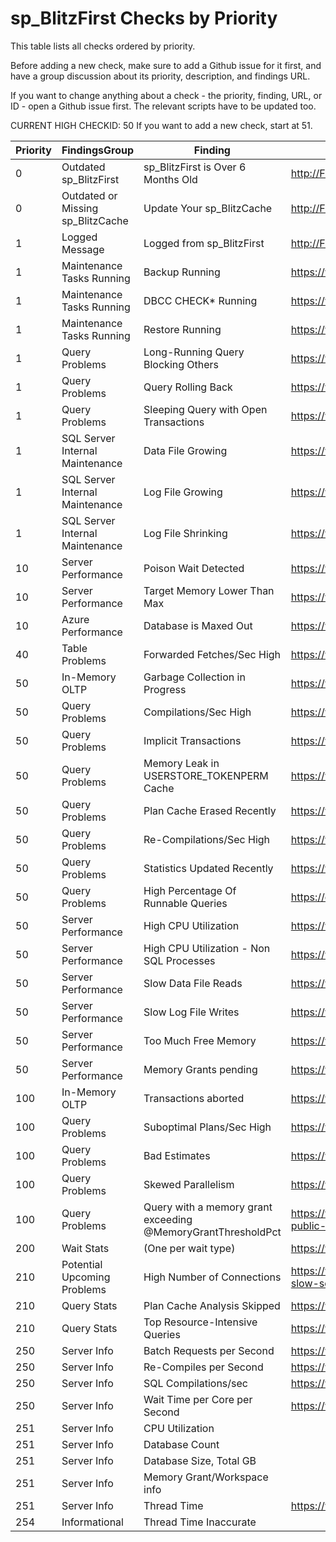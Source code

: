 # sp_BlitzFirst Checks by Priority

This table lists all checks ordered by priority. 

Before adding a new check, make sure to add a Github issue for it first, and have a group discussion about its priority, description, and findings URL.

If you want to change anything about a check - the priority, finding, URL, or ID - open a Github issue first. The relevant scripts have to be updated too.

CURRENT HIGH CHECKID: 50
If you want to add a new check, start at 51.

| Priority | FindingsGroup | Finding | URL | CheckID |
|----------|---------------------------------|---------------------------------------|-------------------------------------------------|----------|
| 0 | Outdated sp_BlitzFirst | sp_BlitzFirst is Over 6 Months Old | http://FirstResponderKit.org/ | 27 |
| 0 | Outdated or Missing sp_BlitzCache | Update Your sp_BlitzCache | http://FirstResponderKit.org/ | 36 |
| 1 | Logged Message | Logged from sp_BlitzFirst | http://FirstResponderKit.org | 38 |
| 1 | Maintenance Tasks Running | Backup Running | https://www.brentozar.com/askbrent/backups | 1 |
| 1 | Maintenance Tasks Running | DBCC CHECK* Running | https://www.brentozar.com/askbrent/dbcc | 2 |
| 1 | Maintenance Tasks Running | Restore Running | https://www.brentozar.com/askbrent/backups | 3 |
| 1 | Query Problems | Long-Running Query Blocking Others | https://www.brentozar.com/go/blocking | 5 |
| 1 | Query Problems | Query Rolling Back | https://www.brentozar.com/go/rollback | 9 |
| 1 | Query Problems | Sleeping Query with Open Transactions | https://www.brentozar.com/go/sleeping | 8 |
| 1 | SQL Server Internal Maintenance | Data File Growing | https://www.brentozar.com/go/instant | 4 |
| 1 | SQL Server Internal Maintenance | Log File Growing | https://www.brentozar.com/go/logsize | 13 |
| 1 | SQL Server Internal Maintenance | Log File Shrinking | https://www.brentozar.com/go/logsize | 14 |
| 10 | Server Performance | Poison Wait Detected | https://www.brentozar.com/go/poison | 30 |
| 10 | Server Performance | Target Memory Lower Than Max | https://www.brentozar.com/go/target | 35 |
| 10 | Azure Performance | Database is Maxed Out | https://www.brentozar.com/go/maxedout | 41 |
| 40 | Table Problems | Forwarded Fetches/Sec High | https://www.brentozar.com/go/fetch | 29 |
| 50 | In-Memory OLTP | Garbage Collection in Progress | https://www.brentozar.com/go/garbage | 31 |
| 50 | Query Problems | Compilations/Sec High | https://www.brentozar.com/go/compile | 15 |
| 50 | Query Problems | Implicit Transactions | https://www.brentozar.com/go/ImplicitTransactions/ | 37 |
| 50 | Query Problems | Memory Leak in USERSTORE_TOKENPERM Cache | https://www.brentozar.com/go/userstore | 45 |
| 50 | Query Problems | Plan Cache Erased Recently | https://www.brentozar.com/go/freeproccache | 7 |
| 50 | Query Problems | Re-Compilations/Sec High | https://www.brentozar.com/go/recompile | 16 |
| 50 | Query Problems | Statistics Updated Recently | https://www.brentozar.com/go/stats | 44 |
| 50 | Query Problems | High Percentage Of Runnable Queries | https://erikdarlingdata.com/go/RunnableQueue/ | 47 |
| 50 | Server Performance | High CPU Utilization | https://www.brentozar.com/go/cpu | 24 |
| 50 | Server Performance | High CPU Utilization - Non SQL Processes | https://www.brentozar.com/go/cpu | 28 |
| 50 | Server Performance | Slow Data File Reads | https://www.brentozar.com/go/slow | 11 |
| 50 | Server Performance | Slow Log File Writes | https://www.brentozar.com/go/slow | 12 |
| 50 | Server Performance | Too Much Free Memory | https://www.brentozar.com/go/freememory | 34 |
| 50 | Server Performance | Memory Grants pending | https://www.brentozar.com/blitz/memory-grants | 39 |
| 100 | In-Memory OLTP | Transactions aborted | https://www.brentozar.com/go/aborted | 32 |
| 100 | Query Problems | Suboptimal Plans/Sec High | https://www.brentozar.com/go/suboptimal | 33 |
| 100 | Query Problems | Bad Estimates | https://www.brentozar.com/go/skewedup | 42 |
| 100 | Query Problems | Skewed Parallelism | https://www.brentozar.com/go/skewedup | 43 |
| 100 | Query Problems | Query with a memory grant exceeding @MemoryGrantThresholdPct | https://www.brentozar.com/memory-grants-sql-servers-public-toilet/ | 46 |
| 200 | Wait Stats | (One per wait type) | https://www.brentozar.com/sql/wait-stats/#(waittype) | 6 |
| 210 | Potential Upcoming Problems | High Number of Connections |https://www.brentozar.com/archive/2014/05/connections-slow-sql-server-threadpool/ | 49 |
| 210 | Query Stats | Plan Cache Analysis Skipped | https://www.brentozar.com/go/topqueries | 18 |
| 210 | Query Stats | Top Resource-Intensive Queries | https://www.brentozar.com/go/topqueries | 17 |
| 250 | Server Info | Batch Requests per Second | https://www.brentozar.com/go/measure | 19 |
| 250 | Server Info | Re-Compiles per Second | https://www.brentozar.com/go/measure | 26 |
| 250 | Server Info | SQL Compilations/sec | https://www.brentozar.com/go/measure | 25 |
| 250 | Server Info | Wait Time per Core per Second | https://www.brentozar.com/go/measure | 20 |
| 251 | Server Info | CPU Utilization |  | 23 |
| 251 | Server Info | Database Count |  | 22 |
| 251 | Server Info | Database Size, Total GB |  | 21 |
| 251 | Server Info | Memory Grant/Workspace info |  | 40 |
| 251 | Server Info | Thread Time | https://www.brentozar.com/go/threadtime | 50 |
| 254 | Informational | Thread Time Inaccurate |  | 48 |
